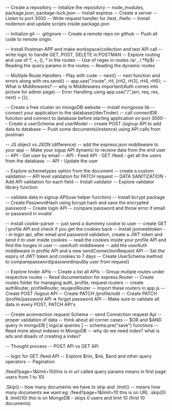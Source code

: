 -- Create a repository
-- Intialize the repository
-- node_modules, package.json, package-lock.json
-- Install express
-- Create a server
-- Listen to port 3000
-- Write request handler for /test, /hello
-- Install nodemon and update scripts inside package.json

-- Initialize git
-- .gitignore
-- Create a remote repo on github
-- Push all code to remote origin.

-- Install Postman APP and make workspace/collection and test API call
-- write logic to handle GET, POST, DELETE in POSTMAN
-- Explore routing and use of ?, +, (), * in the routes
-- Use of regex in routes /a/ , /.*fly$/
-- Reading the query params in the routes
-- Reading the dynamic routes

-- Multiple Route Handlers - Play with code
-- next()
-- next function and errors along with res.send()
-- app.use("/route", rH, [rH2, rH3], rH4, rH5);
-- What is Middlewares?
-- why is Middlewares important(Auth comes into picture for admin page)
-- Error Handling using app.use("/",(err, req, res, next) = {});

-- Create a free cluster on mongoDB website
-- install mongoose lib
-- connect your application to the database(/devTinder)
-- call connectDB funciton and connect to database before starting application on port 3000
-- Create a userSchema and userModel
-- create POST /signup API to add data to database
-- Push some documents(instance) using API calls from postman

-- JS object vs JSON (difference)
-- add the express.json middleware to your app
-- Make your sigup API dynamic to recieve data from the end user
-- API - Get user by email
-- API - Feed API - GET /feed - get all the users from the database.
-- API - Update the user

-- Explore schemetypes option from the document
-- create a custom validation
-- API level validation for PATCH request
-- DATA SANITIZATION - Add API validation for each field
-- Install validator
-- Explore validator library function

-- validate data in signup API(use helper function)
-- Install bcrypt package
-- Create PasswordHash using bcrypt.hash and save the encrypted password
-- Create login API
-- compare password and throw error if email or password in invalid

-- Install cookie-parser
-- just send a dummmy cookie to user
-- create GET / profile API and check if you get the cookies back
-- Install jsonwebtoken
-- in login api, after email and password validation, create a JWT token and send it to user inside cookies
-- read the cookies inside your profile API and find the looges in user
-- userAuth middleware
-- add the userAuth middleware in profile API and a new sendConnectionRequest API
-- Set the expiry of JWT token and cookies to 7 days
-- Create UserSchema method to comparepassword(passwordinputby user from request)

-- Explore tinder APIs
-- Create a list all APIs
-- Group mutiple routes under respective routes
-- Read documentation for express.Router
-- Create routes folder for managing auth, profile, request routers
-- create authRouter, profileRouter, reuqestRouter
-- Import these routers in app.js
-- Create POST /logout API
-- Create PATCH /profile/edit
-- Create PATCH /profile/password API => forgot password API
-- Make sure to validate all data in every POST, PATCH API's

-- Create aconnection request Schema
-- send Connection request Api
-- proper validation of data
-- think about all corner cases
-- $OR and $AND query in mongoDB [ logical queries ]
-- schema.pre("save") functions
-- Read more about indexes in MongoDB
-- why do we need index? what is adv and disadv of creating a index?

-- Thought process -- POST APi vs GET APi

-- logic for GET /feed API
-- Explore $nin, $ne, $and and other query operators
-- Pagination

/feed?page=1&limit=10(this is in url called query params means in first page users from 1 to 10)

.Skip()-- how many documents we have to skip and .limit() -- means how many documents we want
eg: /feed?page=1&limit=10 this is on URL .skip(0) & .limit(10) this is on MongoDB - skips 0 users and limit 10 (first 10 documents)
